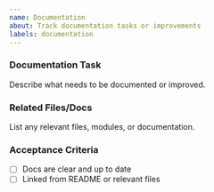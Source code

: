 ```yaml
---
name: Documentation
about: Track documentation tasks or improvements
labels: documentation
---
```


### Documentation Task
Describe what needs to be documented or improved.

### Related Files/Docs
List any relevant files, modules, or documentation.

### Acceptance Criteria
- [ ] Docs are clear and up to date
- [ ] Linked from README or relevant files
